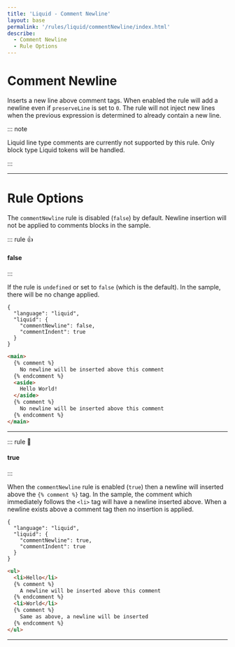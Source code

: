 ```yaml
---
title: 'Liquid - Comment Newline'
layout: base
permalink: '/rules/liquid/commentNewline/index.html'
describe:
  - Comment Newline
  - Rule Options
---
```


# Comment Newline

Inserts a new line above comment tags. When enabled the rule will add a newline even if `preserveLine` is set to `0`. The rule will not inject new lines when the previous expression is determined to already contain a new line.

::: note

Liquid line type comments are currently not supported by this rule. Only block type Liquid tokens will be handled.

:::

---

# Rule Options

The `commentNewline` rule is disabled (`false`) by default. Newline insertion will not be applied to comments blocks in the sample.

::: rule 👍

#### false

:::

If the rule is `undefined` or set to `false` (which is the default). In the sample, there will be no change applied.

```json:rules
{
  "language": "liquid",
  "liquid": {
    "commentNewline": false,
    "commentIndent": true
  }
}
```

<!--prettier-ignore-->
```html
<main>
  {% comment %}
    No newline will be inserted above this comment
  {% endcomment %}
  <aside>
    Hello World!
  </aside>
  {% comment %}
    No newline will be inserted above this comment
  {% endcomment %}
</main>
```

---

::: rule 🙌

#### true

:::

When the `commentNewline` rule is enabled (`true`) then a newline will inserted above the `{% comment %}` tag. In the sample, the comment which immediately follows the `<li>` tag will have a newline inserted above. When a newline exists above a comment tag then no insertion is applied.

```json:rules
{
  "language": "liquid",
  "liquid": {
    "commentNewline": true,
    "commentIndent": true
  }
}
```

<!--prettier-ignore-->
```html
<ul>
  <li>Hello</li>
  {% comment %}
    A newline will be inserted above this comment
  {% endcomment %}
  <li>World</li>
  {% comment %}
    Same as above, a newline will be inserted
  {% endcomment %}
</ul>
```

---
